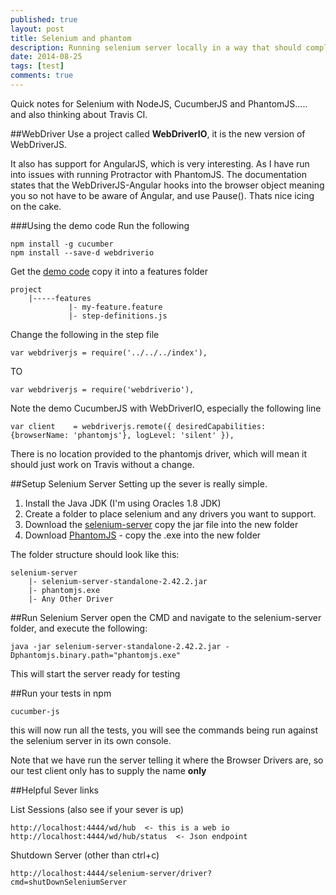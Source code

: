 ```yaml
---
published: true
layout: post
title: Selenium and phantom
description: Running selenium server locally in a way that should complement using Travis
date: 2014-08-25
tags: [test]
comments: true
---
```

Quick notes for Selenium with NodeJS, CucumberJS and PhantomJS..... and also thinking about Travis CI.

##WebDriver
Use a project called **WebDriverIO**, it is the new version of WebDriverJS.

It also has support for AngularJS, which is very interesting. As I have run into issues with running Protractor with PhantomJS. The documentation states that the WebDriverJS-Angular hooks into the browser object meaning you so not have to be aware of Angular, and use Pause(). Thats nice icing on the cake.

###Using the demo code
Run the following

    npm install -g cucumber
    npm install --save-d webdriverio
    
Get the [demo code](https://github.com/webdriverio/webdriverio/tree/master/examples/cucumber/features) copy it into a features folder

    project
        |-----features
                 |- my-feature.feature
                 |- step-definitions.js

Change the following in the step file

    var webdriverjs = require('../../../index'),

TO

    var webdriverjs = require('webdriverio'),

Note the demo CucumberJS with WebDriverIO, especially the following line

    var client    = webdriverjs.remote({ desiredCapabilities: {browserName: 'phantomjs'}, logLevel: 'silent' }),

There is no location provided to the phantomjs driver, which will mean it should just work on Travis without a change.


##Setup Selenium Server
Setting up the sever is really simple.

1. Install the Java JDK (I'm using Oracles 1.8 JDK)
2. Create a folder to place selenium and any drivers you want to support.
3. Download the [selenium-server](http://docs.seleniumhq.org/download/) copy the jar file into the new folder
4. Download [PhantomJS](http://phantomjs.org/download.html) - copy the .exe into the new folder

The folder structure should look like this:

    selenium-server
        |- selenium-server-standalone-2.42.2.jar
        |- phantomjs.exe
        |- Any Other Driver

##Run Selenium Server
open the CMD and navigate to the selenium-server folder, and execute the following:

    java -jar selenium-server-standalone-2.42.2.jar -Dphantomjs.binary.path="phantomjs.exe"

This will start the server ready for testing

##Run your tests
in npm

    cucumber-js

this will now run all the tests, you will see the commands being run against the selenium server in its own console.

Note that we have run the server telling it where the Browser Drivers are, so our test client only has to supply the name **only**

##Helpful Sever links

List Sessions (also see if your sever is up)

    http://localhost:4444/wd/hub  <- this is a web io
    http://localhost:4444/wd/hub/status  <- Json endpoint
    
Shutdown Server (other than ctrl+c)

    http://localhost:4444/selenium-server/driver?cmd=shutDownSeleniumServer 